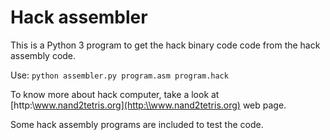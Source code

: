 # Hack assembler

This is a Python 3 program to get the hack binary code code from the hack assembly code.

Use: `python assembler.py program.asm program.hack`

To know more about hack computer, take a look at [http:\\www.nand2tetris.org](http:\\www.nand2tetris.org) web page.

Some hack assembly programs are included to test the code. 
